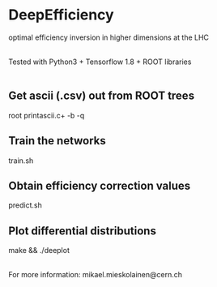 # DeepEfficiency
optimal efficiency inversion in higher dimensions at the LHC

<br>
Tested with Python3 + Tensorflow 1.8 + ROOT libraries

<br>
<br>

## Get ascii (.csv) out from ROOT trees
root printascii.c+ -b -q

## Train the networks
train.sh

## Obtain efficiency correction values
predict.sh

## Plot differential distributions
make && ./deeplot

<br>
For more information: mikael.mieskolainen@cern.ch
